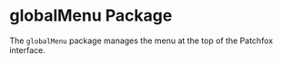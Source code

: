 # globalMenu Package

The `globalMenu` package manages the menu at the top of the Patchfox interface.
